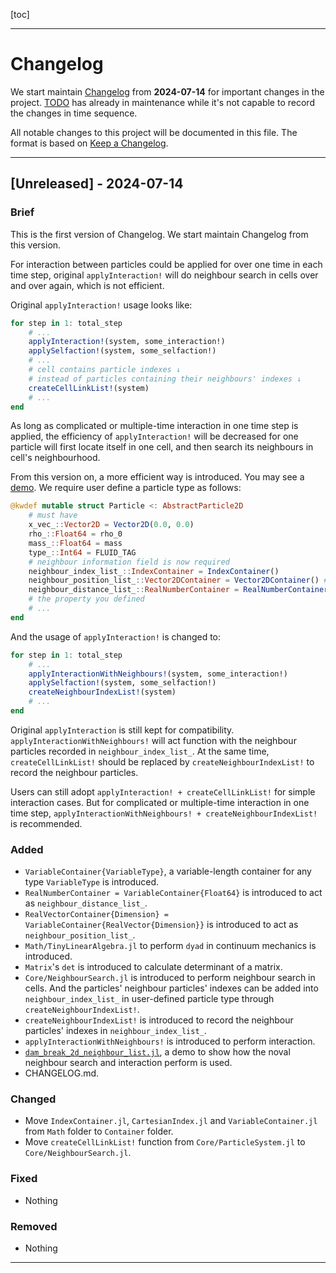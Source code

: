 [toc]

---

# Changelog

We start maintain [Changelog](CHANGELOG.md) from **2024-07-14** for important changes in the project. [TODO](TODO.md) has already in maintenance while it's not capable to record the changes in time sequence.

All notable changes to this project will be documented in this file. The format is based on [Keep a Changelog](https://keepachangelog.com/en/1.1.0/).

---

## [Unreleased] - 2024-07-14

### Brief

This is the first version of Changelog. We start maintain Changelog from this version.

For interaction between particles could be applied for over one time in each time step, original `applyInteraction!` will do neighbour search in cells over and over again, which is not efficient. 

Original `applyInteraction!` usage looks like:

```julia
for step in 1: total_step
    # ...
    applyInteraction!(system, some_interaction!)
    applySelfaction!(system, some_selfaction!)
    # ...
    # cell contains particle indexes ↓
    # instead of particles containing their neighbours' indexes ↓
    createCellLinkList!(system)
    # ...
end
```

As long as complicated or multiple-time interaction in one time step is applied, the efficiency of `applyInteraction!` will be decreased for one particle will first locate itself in one cell, and then search its neighbours in cell's neighbourhood.

From this version on, a more efficient way is introduced. You may see a [demo](demo/dam_break_2d/dam_break_2d_neighbour_list.jl). We require user define a particle type as follows:

```julia
@kwdef mutable struct Particle <: AbstractParticle2D
    # must have
    x_vec_::Vector2D = Vector2D(0.0, 0.0)
    rho_::Float64 = rho_0
    mass_::Float64 = mass
    type_::Int64 = FLUID_TAG
    # neighbour information field is now required
    neighbour_index_list_::IndexContainer = IndexContainer()
    neighbour_position_list_::Vector2DContainer = Vector2DContainer() # to store `rpq`
    neighbour_distance_list_::RealNumberContainer = RealNumberContainer() # to store `r`
    # the property you defined
    # ...
end
```

And the usage of `applyInteraction!` is changed to:

```julia
for step in 1: total_step
    # ...
    applyInteractionWithNeighbours!(system, some_interaction!)
    applySelfaction!(system, some_selfaction!)
    createNeighbourIndexList!(system)
    # ...
end
```

Original `applyInteraction` is still kept for compatibility. `applyInteractionWithNeighbours!` will act function with the neighbour particles recorded in `neighbour_index_list_`. At the same time, `createCellLinkList!` should be replaced by `createNeighbourIndexList!` to record the neighbour particles.

Users can still adopt `applyInteraction! + createCellLinkList!` for simple interaction cases. But for complicated or multiple-time interaction in one time step, `applyInteractionWithNeighbours! + createNeighbourIndexList!` is recommended.

### Added

- `VariableContainer{VariableType}`, a variable-length container for any type `VariableType` is introduced.
- `RealNumberContainer = VariableContainer{Float64}` is introduced to act as `neighbour_distance_list_`.
- `RealVectorContainer{Dimension} = VariableContainer{RealVector{Dimension}}` is introduced to act as `neighbour_position_list_`.
- `Math/TinyLinearAlgebra.jl` to perform `dyad` in continuum mechanics is introduced.
- `Matrix`'s `det` is introduced to calculate determinant of a matrix.
- `Core/NeighbourSearch.jl` is introduced to perform neighbour search in cells. And the particles' neighbour particles' indexes can be added into `neighbour_index_list_` in user-defined particle type through `createNeighbourIndexList!`.
- `createNeighbourIndexList!` is introduced to record the neighbour particles' indexes in `neighbour_index_list_`.
- `applyInteractionWithNeighbours!` is introduced to perform interaction.
- [`dam_break_2d_neighbour_list.jl`](demo/dam_break_2d/dam_break_2d_neighbour_list.jl), a demo to show how the noval neighbour search and interaction perform is used.
- CHANGELOG.md.

### Changed

- Move `IndexContainer.jl`, `CartesianIndex.jl` and `VariableContainer.jl` from `Math` folder to `Container` folder.
- Move `createCellLinkList!` function from `Core/ParticleSystem.jl` to `Core/NeighbourSearch.jl`.

### Fixed

- Nothing

### Removed

- Nothing

---